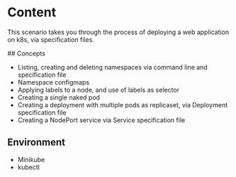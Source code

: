 # Content

This scenario takes you through the process of deploying a web application on k8s, via specification files.

## Concepts

- Listing, creating and deleting namespaces via command line and specification file
- Namespace configmaps
- Applying labels to a node, and use of labels as selector
- Creating a single naked pod
- Creating a deployment with multiple pods as replicaset, via Deployment specification file
- Creating a NodePort service via Service specification file

## Environment

- Minikube
- kubectl
